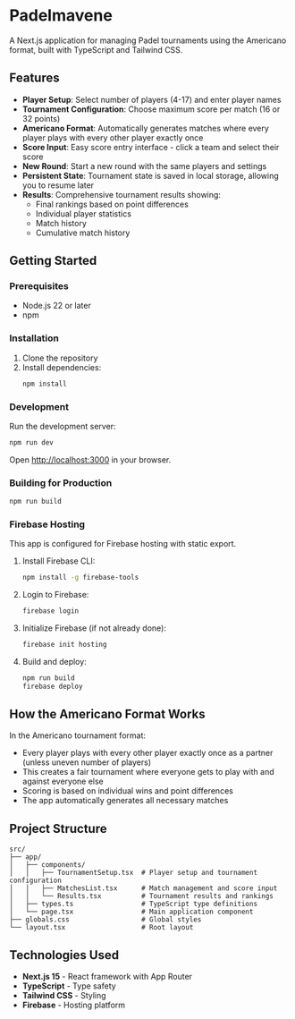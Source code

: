 # Padelmavene

A Next.js application for managing Padel tournaments using the Americano format, built with TypeScript and Tailwind CSS.

## Features

- **Player Setup**: Select number of players (4-17) and enter player names
- **Tournament Configuration**: Choose maximum score per match (16 or 32 points)
- **Americano Format**: Automatically generates matches where every player plays with every other player exactly once
- **Score Input**: Easy score entry interface - click a team and select their score
- **New Round**: Start a new round with the same players and settings
- **Persistent State**: Tournament state is saved in local storage, allowing you to resume later
- **Results**: Comprehensive tournament results showing:
  - Final rankings based on point differences
  - Individual player statistics
  - Match history
  - Cumulative match history

## Getting Started

### Prerequisites

- Node.js 22 or later
- npm

### Installation

1. Clone the repository
2. Install dependencies:
   ```bash
   npm install
   ```

### Development

Run the development server:

```bash
npm run dev
```

Open [http://localhost:3000](http://localhost:3000) in your browser.

### Building for Production

```bash
npm run build
```

### Firebase Hosting

This app is configured for Firebase hosting with static export.

1. Install Firebase CLI:

   ```bash
   npm install -g firebase-tools
   ```

2. Login to Firebase:

   ```bash
   firebase login
   ```

3. Initialize Firebase (if not already done):

   ```bash
   firebase init hosting
   ```

4. Build and deploy:
   ```bash
   npm run build
   firebase deploy
   ```

## How the Americano Format Works

In the Americano tournament format:

- Every player plays with every other player exactly once as a partner (unless uneven number of players)
- This creates a fair tournament where everyone gets to play with and against everyone else
- Scoring is based on individual wins and point differences
- The app automatically generates all necessary matches

## Project Structure

```
src/
├── app/
│   ├── components/
│   │   ├── TournamentSetup.tsx  # Player setup and tournament configuration
│   │   ├── MatchesList.tsx      # Match management and score input
│   │   └── Results.tsx          # Tournament results and rankings
│   ├── types.ts                 # TypeScript type definitions
│   └── page.tsx                 # Main application component
├── globals.css                  # Global styles
└── layout.tsx                   # Root layout
```

## Technologies Used

- **Next.js 15** - React framework with App Router
- **TypeScript** - Type safety
- **Tailwind CSS** - Styling
- **Firebase** - Hosting platform
